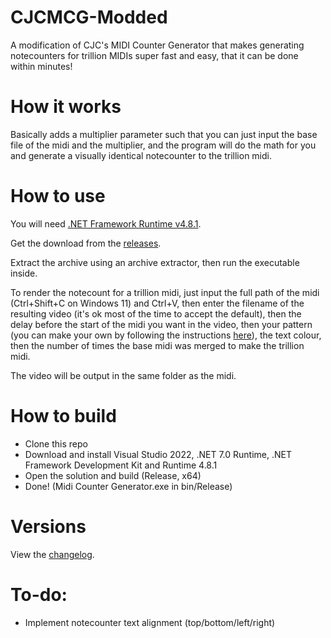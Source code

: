 # CJCMCG-Modded
A modification of CJC's MIDI Counter Generator that makes generating notecounters for trillion MIDIs super fast and easy, that it can be done within minutes!

# How it works
Basically adds a multiplier parameter such that you can just input the base file of the midi and the multiplier, and the program will do the math for you and generate a visually identical notecounter to the trillion midi.

# How to use
You will need [.NET Framework Runtime v4.8.1](https://dotnet.microsoft.com/en-us/download/dotnet-framework/thank-you/net481-web-installer).

Get the download from the [releases](https://github.com/flopp1/CJCMCG-Modded/releases/tag/v0.2).

Extract the archive using an archive extractor, then run the executable inside.

To render the notecount for a trillion midi, just input the full path of the midi (Ctrl+Shift+C on Windows 11) and Ctrl+V, then enter the filename of the resulting video (it's ok most of the time to accept the default), then the delay before the start of the midi you want in the video, then your pattern (you can make your own by following the instructions [here](https://github.com/flopp1/CJCMCG-Modded/blob/master/bin/Release/Patterns/README.txt)), the text colour, then the number of times the base midi was merged to make the trillion midi.

The video will be output in the same folder as the midi.

# How to build
* Clone this repo
* Download and install Visual Studio 2022, .NET 7.0 Runtime, .NET Framework Development Kit and Runtime 4.8.1
* Open the solution and build (Release, x64)
* Done! (Midi Counter Generator.exe in bin/Release)

# Versions
View the [changelog](CHANGELOG.md).

# To-do:
* Implement notecounter text alignment (top/bottom/left/right)